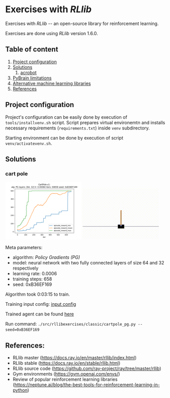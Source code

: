 # Exercises with *RLlib*

Exercises with *RLlib* -- an open-source library for reinforcement learning.

Exercises are done using *RLlib* version 1.6.0.


## Table of content

 1. [Project configuration](#project_configuration)
 6. [Solutions](#solutions)
     1. [acrobot](#solution_acrobot)
 7. [PyBrain limitations](#pybrain_limitations)
 8. [Alternative machine learning libraries](#alternative_libs)
 9. [References](#references)


## <a name="project_configuration"></a>Project configuration

Project's configuration can be easily done by execution of `tools/installvenv.sh` script. Script prepares virtual environemtn and installs necessary requirements (`requirements.txt`) inside `venv` subdirectory.

Starting environment can be done by execution of script `venv/activatevenv.sh`. 


## <a name="solutions"></a>Solutions

### <a name="solution_acrobot"></a>cart pole

[![CartPole-v1 PG](doc/solution/classic/cartpole-v1/cartpole-v1-pg-small.png "CartPole-v1 PG")](doc/solution/classic/cartpole-v1/cartpole-v1-pg.png)
[![CartPole-v1 PG](doc/solution/classic/cartpole-v1/cartpole-v1-pg-small.gif "CartPole-v1 PG")](doc/solution/classic/cartpole-v1/cartpole-v1-pg.mp4)

Meta parameters:
- algorithm: *Policy Gradients (PG)*
- model: neural network with two fully connected layers of size 64 and 32 respectively
- learning rate: 0.0006
- training steps: 658
- seed: 0xB36EF169

Algorithm took 0:03:15 to train.

Training input config: [input config](doc/solution/classic/cartpole-v1/cartpole-v1-pg.cfg)

Trained agent can be found [here](doc/solution/classic/cartpole-v1/cartpole-v1-pg-agent.zip)

Run command: `./src/rllibexercises/classic/cartpole_pg.py --seed=0xB36EF169`


## References:

- RLlib master (https://docs.ray.io/en/master/rllib/index.html)
- RLlib stable (https://docs.ray.io/en/stable/rllib.html)
- RLlib source code (https://github.com/ray-project/ray/tree/master/rllib)
- Gym environments (https://gym.openai.com/envs/)
- Review of popular reinforcement learning libraries (https://neptune.ai/blog/the-best-tools-for-reinforcement-learning-in-python)
